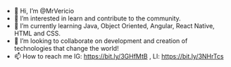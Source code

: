- 👋 Hi, I’m @MrVericio
- 👀 I’m interested in learn and contribute to the community.
- 🌱 I’m currently learning Java, Object Oriented, Angular, React Native, HTML and CSS.
- 💞️ I’m looking to collaborate on development and creation of technologies that change the world!
- 📫 How to reach me IG: https://bit.ly/3GHfMtB , LI: https://bit.ly/3NHrTcs

<!---
MrVericio/MrVericio is a ✨ special ✨ repository because its `README.md` (this file) appears on your GitHub profile.
You can click the Preview link to take a look at your changes.
--->
